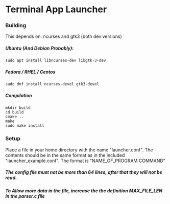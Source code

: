# Terminal App Launcher

### Building
This depends on:
ncurses and gtk3 (both dev versions)
##### Ubuntu (And Debian Probably):
    sudo apt install libncurses-dev libgtk-3-dev
##### Fedora / RHEL / Centos
    sudo dnf install ncurses-devel gtk3-devel

##### Compilation
    mkdir build
    cd build
    cmake ..
    make
    sudo make install

### Setup
Place a file in your home directory with the name "launcher.conf".
The contents should be in the same format as in the included "launcher_example.conf".
The format is "NAME_OF_PROGRAM:COMMAND"
##### The config file must not be more than 64 lines, after that they will not be read.
##### To Allow more data in the file, increase the the definition MAX_FILE_LEN in the parser.c file